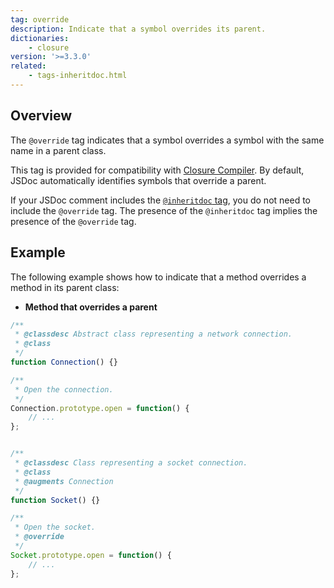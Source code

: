 ```yaml
---
tag: override
description: Indicate that a symbol overrides its parent.
dictionaries:
    - closure
version: '>=3.3.0'
related:
    - tags-inheritdoc.html
---
```


## Overview

The `@override` tag indicates that a symbol overrides a symbol with the same name in a parent class.

This tag is provided for compatibility with [Closure Compiler][closure]. By default, JSDoc
automatically identifies symbols that override a parent.

If your JSDoc comment includes the [`@inheritdoc` tag][inheritdoc-tag], you do not need to include
the `@override` tag. The presence of the `@inheritdoc` tag implies the presence of the `@override`
tag.

[closure]: https://developers.google.com/closure/compiler/
[inheritdoc-tag]: tags-inheritdoc.html


## Example

The following example shows how to indicate that a method overrides a method in its parent class:

* **Method that overrides a parent**

```js
/**
 * @classdesc Abstract class representing a network connection.
 * @class
 */
function Connection() {}

/**
 * Open the connection.
 */
Connection.prototype.open = function() {
    // ...
};


/**
 * @classdesc Class representing a socket connection.
 * @class
 * @augments Connection
 */
function Socket() {}

/**
 * Open the socket.
 * @override
 */
Socket.prototype.open = function() {
    // ...
};
```

